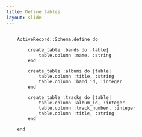 ```yaml
---
title: Define tables
layout: slide
---
```

<pre><code class="ruby">
	ActiveRecord::Schema.define do

	    create_table :bands do |table|
	        table.column :name, :string
	    end

	    create_table :albums do |table|
	        table.column :title, :string
	        table.column :band_id, :integer
	    end

	    create_table :tracks do |table|
	        table.column :album_id, :integer
	        table.column :track_number, :integer
	        table.column :title, :string
	    end

	end
</code></pre>
